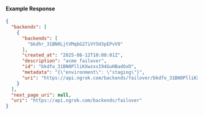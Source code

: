 <!-- Code generated for API Clients. DO NOT EDIT. -->

#### Example Response

```json
{
  "backends": [
    {
      "backends": [
        "bkdhr_31BN0LjtVMqbG27iVY5H3pEPvV9"
      ],
      "created_at": "2025-08-12T10:08:01Z",
      "description": "acme failover",
      "id": "bkdfo_31BN0PlliKXwzxsI94GuHBadOxD",
      "metadata": "{\"environment\": \"staging\"}",
      "uri": "https://api.ngrok.com/backends/failover/bkdfo_31BN0PlliKXwzxsI94GuHBadOxD"
    }
  ],
  "next_page_uri": null,
  "uri": "https://api.ngrok.com/backends/failover"
}
```

